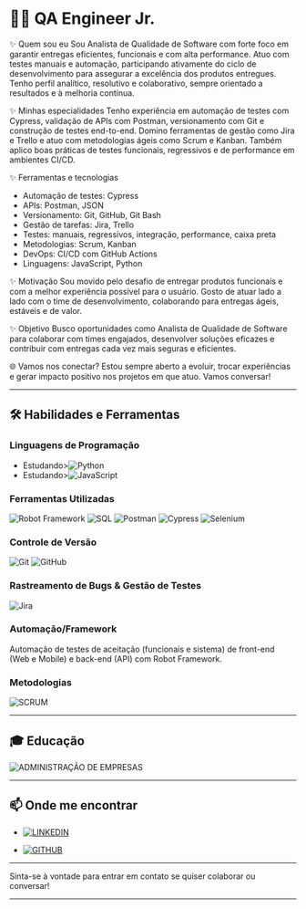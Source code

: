 # 👨‍💻 QA Engineer Jr.

✨ Quem sou eu
Sou Analista de Qualidade de Software com forte foco em garantir entregas eficientes, funcionais e com alta performance. Atuo com testes manuais e automação, participando ativamente do ciclo de desenvolvimento para assegurar a excelência dos produtos entregues. Tenho perfil analítico, resolutivo e colaborativo, sempre orientado a resultados e à melhoria contínua.

✨ Minhas especialidades
Tenho experiência em automação de testes com Cypress, validação de APIs com Postman, versionamento com Git e construção de testes end-to-end. Domino ferramentas de gestão como Jira e Trello e atuo com metodologias ágeis como Scrum e Kanban. Também aplico boas práticas de testes funcionais, regressivos e de performance em ambientes CI/CD.

✨ Ferramentas e tecnologias

* Automação de testes: Cypress
* APIs: Postman, JSON
* Versionamento: Git, GitHub, Git Bash
* Gestão de tarefas: Jira, Trello
* Testes: manuais, regressivos, integração, performance, caixa preta
* Metodologias: Scrum, Kanban
* DevOps: CI/CD com GitHub Actions
* Linguagens: JavaScript, Python

✨ Motivação
Sou movido pelo desafio de entregar produtos funcionais e com a melhor experiência possível para o usuário. Gosto de atuar lado a lado com o time de desenvolvimento, colaborando para entregas ágeis, estáveis e de valor.

✨ Objetivo
Busco oportunidades como Analista de Qualidade de Software para colaborar com times engajados, desenvolver soluções eficazes e contribuir com entregas cada vez mais seguras e eficientes.

🌐 Vamos nos conectar?
Estou sempre aberto a evoluir, trocar experiências e gerar impacto positivo nos projetos em que atuo. Vamos conversar!

---

## 🛠 Habilidades e Ferramentas

### Linguagens de Programação
- Estudando>![Python](https://img.shields.io/badge/-Python-3776AB?style=flat&logo=python&logoColor=white)
- Estudando>![JavaScript](https://img.shields.io/badge/-JavaScript-F7DF1E?style=flat&logo=javascript&logoColor=black)

### Ferramentas Utilizadas
![Robot Framework](https://img.shields.io/badge/-Robot%20Framework-14354C?style=flat&logo=robot-framework&logoColor=white)
![SQL](https://img.shields.io/badge/-SQL-003B57?style=flat&logo=postgresql&logoColor=white)
![Postman](https://img.shields.io/badge/-Postman-FF6C37?style=flat&logo=postman&logoColor=white)
![Cypress](https://img.shields.io/badge/-Cypress-17202C?style=flat&logo=cypress&logoColor=white)
![Selenium](https://img.shields.io/badge/-Selenium-43B02A?style=flat&logo=selenium&logoColor=white)


### Controle de Versão
![Git](https://img.shields.io/badge/-Git-F05032?style=flat&logo=git&logoColor=white)
![GitHub](https://img.shields.io/badge/-GitHub-181717?style=flat&logo=github&logoColor=white)

### Rastreamento de Bugs & Gestão de Testes
![Jira](https://img.shields.io/badge/-Jira-0052CC?style=flat&logo=jira&logoColor=white)

### Automação/Framework
Automação de testes de aceitação (funcionais e sistema) de front-end (Web e Mobile) e back-end (API) com Robot Framework.

### Metodologias
![SCRUM](https://img.shields.io/badge/-SCRUM-6DB33F?style=flat&logo=scrum&logoColor=white)

---

## 🎓 Educação
![ADMINISTRAÇÃO DE EMPRESAS](https://img.shields.io/badge/-ADMINISTRAÇÃO%20DE%20EMPRESAS-0A66C2?style=flat&logo=business&logoColor=white)

---

## 📫 Onde me encontrar
- [![LINKEDIN](https://img.shields.io/badge/-LINKEDIN-0077B5?style=flat&logo=linkedin&logoColor=white)](https://www.linkedin.com/in/andreluiztenorio/)

- [![GITHUB](https://img.shields.io/badge/-GITHUB-181717?style=flat&logo=github&logoColor=white)](https://github.com/AndreLTenorio)

---

Sinta-se à vontade para entrar em contato se quiser colaborar ou conversar!

---
